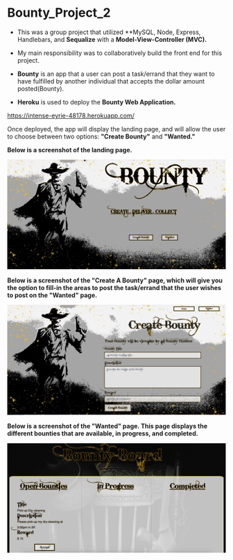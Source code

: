 # Bounty_Project_2

- This was a group project that utilized **MySQL, Node, Express, Handlebars, and **Sequalize** with a **Model-View-Controller (MVC).** 

- My main responsibility was to collaboratively build the front end for this project.

- **Bounty** is an app that a user can post a task/errand that they want to have fulfilled by another individual that accepts the dollar amount posted(Bounty).

- **Heroku** is used to deploy the **Bounty Web Application.**

https://intense-eyrie-48178.herokuapp.com/

Once deployed, the app will display the landing page, and will allow the user to choose between two options: **"Create Bounty"** and **"Wanted."** 

**Below is a screenshot of the landing page.**

![Image of landing](public/images/landing.jpg)

**Below is a screenshot of the "Create A Bounty" page, which will give you the option to fill-in the areas to post the task/errand that the user wishes to post on the "Wanted" page.**

![Image of create a bounty](public/images/create_bounty.jpg)

**Below is a screenshot of the "Wanted" page. This page displays the different bounties that are available, in progress, and completed.**

![Image of wanted](public/images/wanted.jpg)


